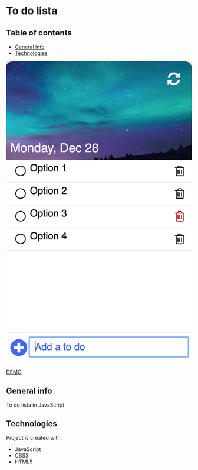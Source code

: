 # To do lista

## Table of contents
* [General info](#general-info)
* [Technologies](#technologies)

<p align="center">
  <img src="./assets/1.png" alt="Demo" width="800" />
</p>

[DEMO](https://codeandrepeat.github.io/ToDoList/)

## General info
To do lista in JavaScript

## Technologies
Project is created with:
* JavaScript
* CSS3
* HTML5